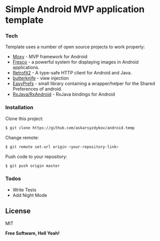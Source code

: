 # Simple Android MVP application template

### Tech

Template uses a number of open source projects to work properly:

* [Moxy] - MVP framework for Android
* [Fresco] - a powerful system for displaying images in Android applications.
* [Retrofit2] - A type-safe HTTP client for Android and Java.
* [butterknife] - view injection
* [EasyPrefs] - small library containing a wrapper/helper for the Shared Preferences of android.
* [RxJava/RxAndroid] - RxJava bindings for Android

### Installation

Clone this project:
```sh
$ git clone https://github.com/askarsyzdykov/android.temp
```

Change remote:
```sh
$ git remote set-url origin <your-repository-link>
```

Push code to your repository:
```sh
$ git push origin master
```

### Todos

 - Write Tests
 - Add Night Mode

License
----

MIT


**Free Software, Hell Yeah!**

[//]: # (These are reference links used in the body of this note and get stripped out when the markdown processor does its job. There is no need to format nicely because it shouldn't be seen. Thanks SO - http://stackoverflow.com/questions/4823468/store-comments-in-markdown-syntax)


   [dill]: <https://github.com/joemccann/dillinger>
   [Moxy]: <https://github.com/Arello-Mobile/Moxy>
   [Fresco]: <https://github.com/facebook/fresco>
   [Retrofit2]: <http://square.github.io/retrofit/>
   [markdown-it]: <https://github.com/markdown-it/markdown-it>
   [butterknife]: <https://jakewharton.github.io/butterknife>
   [EasyPrefs]: <https://github.com/Pixplicity/EasyPrefs>
   [RxJava/RxAndroid]: <https://github.com/ReactiveX/RxAndroid>
